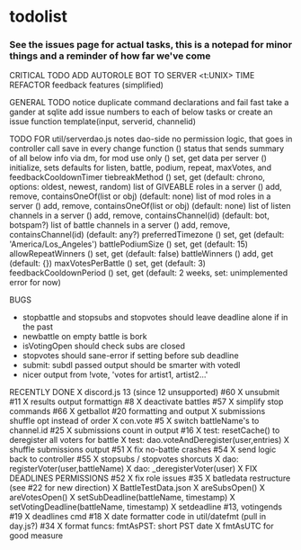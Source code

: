 # todolist

### See the issues page for actual tasks, this is a notepad for minor things and a reminder of how far we've come
CRITICAL TODO
    ADD AUTOROLE BOT TO SERVER
    <t:UNIX> TIME REFACTOR
    feedback features (simplified)

GENERAL TODO
    notice duplicate command declarations and fail fast
    take a gander at sqlite
    add issue numbers to each of below tasks or create an issue
    function template(input, serverid, channelid)

TODO FOR util/serverdao.js
  notes
    dao-side no permission logic, that goes in controller
    call save in every change function
  () status that sends summary of all below info via dm, for mod use only
    () set, get data per server
    () initialize, sets defaults for listen, battle, podium, repeat, maxVotes, and feedbackCooldownTimer
  tiebreakMethod
    () set, get (default: chrono, options: oldest, newest, random)
  list of GIVEABLE roles in a server
    () add, remove, containsOneOf(list or obj) (default: none)
  list of mod roles in a server
    () add, remove, containsOneOf(list or obj) (default: none)
  list of listen channels in a server
    () add, remove, containsChannel(id) (default: bot, botspam?)
  list of battle channels in a server
    () add, remove, containsChannel(id) (default: any?)
  preferredTimezone
    () set, get (default: 'America/Los_Angeles')
  battlePodiumSize
    () set, get (default: 15)
  allowRepeatWinners
    () set, get (default: false)
  battleWinners
    () add, get (default: {})
  maxVotesPerBattle
    () set, get (default: 3)
  feedbackCooldownPeriod
    () set, get (default: 2 weeks, set: unimplemented error for now)

BUGS
- stopbattle and stopsubs and stopvotes should leave deadline alone if in the past
- newbattle on empty battle is bork
- isVotingOpen should check subs are closed
- stopvotes should sane-error if setting before sub deadline
- submit: subdl passed output should be smarter with votedl
- nicer output from !vote, 'votes for artist1, artist2...'

RECENTLY DONE
X discord.js 13 (since 12 unsupported) #60
X unsubmit #11
X results output formattign #8
X deactivate battles #57
X simplify stop commands #66
X getballot #20 formatting and output
X submissions shuffle opt instead of order
X con.vote #5
X switch battleName's to channel.id #25
X submissions count in output #16
X test: resetCache() to deregister all voters for battle
X test: dao.voteAndDeregister(user,entries)
X shuffle submissions output #51
X fix no-battle crashes #54
X send logic back to controller #55
X stopsubs / stopvotes shorcuts
X dao: registerVoter(user,battleName)
X dao: _deregisterVoter(user)
X FIX DEADLINES PERMISSIONS #52
X fix role issues #35
X batledata restructure (see #22 for new direction)
X BattleTestData.json
X areSubsOpen()
X areVotesOpen()
X setSubDeadline(battleName, timestamp)
X setVotingDeadline(battleName, timestamp)
X setdeadline #13, votingends #19
X deadlines cmd #18
X date formatter code in util/datefmt (pull in day.js?) #34
X format funcs:
    fmtAsPST: short PST date
X fmtAsUTC for good measure